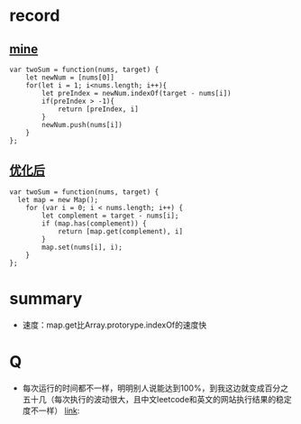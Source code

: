 # record
## [mine](https://leetcode.com/submissions/detail/705404703/)
```copy
var twoSum = function(nums, target) {
    let newNum = [nums[0]]
    for(let i = 1; i<nums.length; i++){
        let preIndex = newNum.indexOf(target - nums[i])
        if(preIndex > -1){
            return [preIndex, i]
        }
        newNum.push(nums[i])
    }
};
```

## [优化后](https://leetcode.com/submissions/detail/705420592/)
```copy
var twoSum = function(nums, target) {
  let map = new Map();
    for (var i = 0; i < nums.length; i++) {
        let complement = target - nums[i];
        if (map.has(complement)) {
            return [map.get(complement), i]
        }
        map.set(nums[i], i);
    }
};
```
# summary
* 速度：map.get比Array.protorype.indexOf的速度快
# Q

* 每次运行的时间都不一样，明明别人说能达到100%，到我这边就变成百分之五十几（每次执行的波动很大，且中文leetcode和英文的网站执行结果的稳定度不一样）
[link](https://leetcode.com/problems/two-sum/): 
